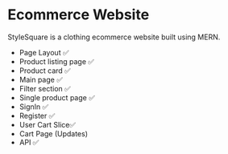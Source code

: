 # Ecommerce Website

StyleSquare is a clothing ecommerce website built using MERN.

- Page Layout ✅
- Product listing page ✅
- Product card ✅
- Main page ✅
- Filter section ✅
- Single product page ✅
- SignIn ✅
- Register ✅
- User Cart Slice✅
- Cart Page (Updates)
- API ✅
